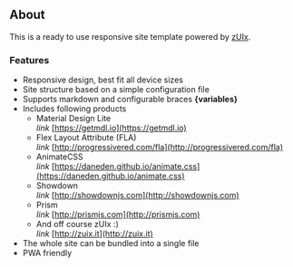 ## About

This is a ready to use responsive site template powered by <a href="http://www.zuix.it" class="mdl-color-text--accent" target="_blank" rel="noopener noreferrer">zUIx</a>.

### Features

- Responsive design, best fit all device sizes
- Site structure based on a simple configuration file
- Supports markdown and configurable braces **{variables}**
- Includes following products
    - Material Design Lite<br/>
      <i class="material-icons">link</i> [https://getmdl.io](https://getmdl.io)
    - Flex Layout Attribute (FLA)<br/>
      <i class="material-icons">link</i> [http://progressivered.com/fla](http://progressivered.com/fla)
    - AnimateCSS<br/>
      <i class="material-icons">link</i> [https://daneden.github.io/animate.css](https://daneden.github.io/animate.css)
    - Showdown<br/>
      <i class="material-icons">link</i> [http://showdownjs.com](http://showdownjs.com)
    - Prism<br/>
      <i class="material-icons">link</i> [http://prismjs.com](http://prismjs.com)
    - And off course zUIx :)<br/>
      <i class="material-icons">link</i> [http://zuix.it](http://zuix.it)
- The whole site can be bundled into a single file
- PWA friendly
